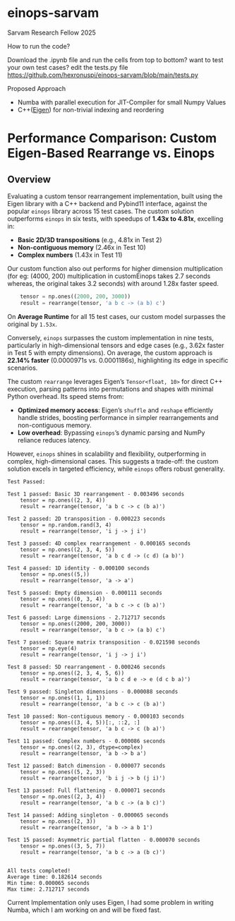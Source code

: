 # einops-sarvam
Sarvam Research Fellow 2025


How to run the code?

Download the .ipynb file and run the cells from top to bottom? want to test your own test cases? edit the tests.py file https://github.com/hexronuspi/einops-sarvam/blob/main/tests.py


Proposed Approach

*   Numba with parallel execution for JIT-Compiler for small Numpy Values
*   C++([Eigen](https://eigen.tuxfamily.org/index.php?title=Main_Page)) for non-trivial indexing and reordering

# Performance Comparison: Custom Eigen-Based Rearrange vs. Einops

## Overview
 Evaluating a custom tensor rearrangement implementation, built using the Eigen library with a C++ backend and Pybind11 interface, against the popular `einops` library across 15 test cases. The custom solution outperforms `einops` in six tests, with speedups of **1.43x to 4.81x**, excelling in:
- **Basic 2D/3D transpositions** (e.g., 4.81x in Test 2)
- **Non-contiguous memory** (2.46x in Test 10)
- **Complex numbers** (1.43x in Test 11)

Our custom function also out performs for higher dimension multiplication (for eg: (4000, 200) multiplication in customEinops takes 2.7 seconds whereas, the original takes 3.2 seconds) with around 1.28x faster speed.

```python
    tensor = np.ones((2000, 200, 3000))
    result = rearrange(tensor, 'a b c -> (a b) c')
```

On **Average Runtime** for all 15 test cases, our custom model surpasses the original by `1.53x`.

Conversely, `einops` surpasses the custom implementation in nine tests, particularly in high-dimensional tensors and edge cases (e.g., 3.62x faster in Test 5 with empty dimensions). On average, the custom approach is **22.14% faster** (0.0000971s vs. 0.0001186s), highlighting its edge in specific scenarios.

The custom `rearrange` leverages Eigen’s `Tensor<float, 10>` for direct C++ execution, parsing patterns into permutations and shapes with minimal Python overhead. Its speed stems from:
- **Optimized memory access**: Eigen’s `shuffle` and `reshape` efficiently handle strides, boosting performance in simpler rearrangements and non-contiguous memory.
- **Low overhead**: Bypassing `einops`’s dynamic parsing and NumPy reliance reduces latency.

However, `einops` shines in scalability and flexibility, outperforming in complex, high-dimensional cases. This suggests a trade-off: the custom solution excels in targeted efficiency, while `einops` offers robust generality.

```
Test Passed:

Test 1 passed: Basic 3D rearrangement - 0.003496 seconds
    tensor = np.ones((2, 3, 4))
    result = rearrange(tensor, 'a b c -> c (b a)')

Test 2 passed: 2D transposition - 0.000223 seconds
    tensor = np.random.rand(3, 4)
    result = rearrange(tensor, 'i j -> j i')

Test 3 passed: 4D complex rearrangement - 0.000165 seconds
    tensor = np.ones((2, 3, 4, 5))
    result = rearrange(tensor, 'a b c d -> (c d) (a b)')

Test 4 passed: 1D identity - 0.000100 seconds
    tensor = np.ones((5,))
    result = rearrange(tensor, 'a -> a')

Test 5 passed: Empty dimension - 0.000111 seconds
    tensor = np.ones((0, 3, 4))
    result = rearrange(tensor, 'a b c -> c (b a)')

Test 6 passed: Large dimensions - 2.712717 seconds
    tensor = np.ones((2000, 200, 3000))
    result = rearrange(tensor, 'a b c -> (a b) c')

Test 7 passed: Square matrix transposition - 0.021598 seconds
    tensor = np.eye(4)
    result = rearrange(tensor, 'i j -> j i')

Test 8 passed: 5D rearrangement - 0.000246 seconds
    tensor = np.ones((2, 3, 4, 5, 6))
    result = rearrange(tensor, 'a b c d e -> e (d c b a)')

Test 9 passed: Singleton dimensions - 0.000088 seconds
    tensor = np.ones((1, 1, 1))
    result = rearrange(tensor, 'a b c -> c (b a)')

Test 10 passed: Non-contiguous memory - 0.000103 seconds
    tensor = np.ones((3, 4, 5))[:, ::2, :]
    result = rearrange(tensor, 'a b c -> c (b a)')

Test 11 passed: Complex numbers - 0.000086 seconds
    tensor = np.ones((2, 3), dtype=complex)
    result = rearrange(tensor, 'a b -> b a')

Test 12 passed: Batch dimension - 0.000077 seconds
    tensor = np.ones((5, 2, 3))
    result = rearrange(tensor, 'b i j -> b (j i)')

Test 13 passed: Full flattening - 0.000071 seconds
    tensor = np.ones((2, 3, 4))
    result = rearrange(tensor, 'a b c -> (a b c)')

Test 14 passed: Adding singleton - 0.000065 seconds
    tensor = np.ones((2, 3))
    result = rearrange(tensor, 'a b -> a b 1')

Test 15 passed: Asymmetric partial flatten - 0.000070 seconds
    tensor = np.ones((3, 5, 7))
    result = rearrange(tensor, 'a b c -> a (b c)')


All tests completed!
Average time: 0.182614 seconds
Min time: 0.000065 seconds
Max time: 2.712717 seconds
```

Current Implementation only uses Eigen, I had some problem in writing Numba, which I am working on and will be fixed fast.

